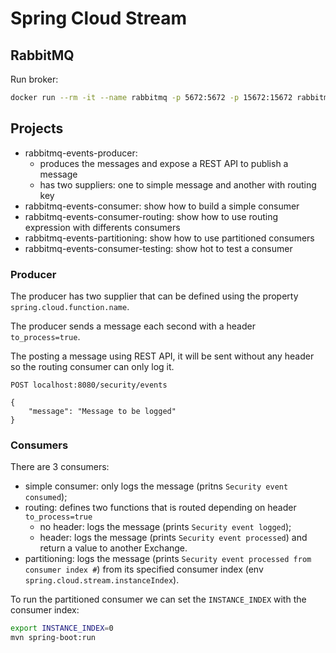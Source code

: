 # Spring Cloud Stream

## RabbitMQ

Run broker:

```sh
docker run --rm -it --name rabbitmq -p 5672:5672 -p 15672:15672 rabbitmq:management
```

## Projects

- rabbitmq-events-producer:
  - produces the messages and expose a REST API to publish a message
  - has two suppliers: one to simple message and another with routing key
- rabbitmq-events-consumer: show how to build a simple consumer
- rabbitmq-events-consumer-routing: show how to use routing expression with differents consumers
- rabbitmq-events-partitioning: show how to use partitioned consumers
- rabbitmq-events-consumer-testing: show hot to test a consumer

### Producer

The producer has two supplier that can be defined using the property `spring.cloud.function.name`.

The producer sends a message each second with a header `to_process=true`.

The posting a message using REST API, it will be sent without any header so the routing consumer can only log it.

```
POST localhost:8080/security/events

{
	"message": "Message to be logged"
}
```

### Consumers

There are 3 consumers:

- simple consumer: only logs the message (pritns `Security event consumed`);
- routing: defines two functions that is routed depending on header `to_process=true`
  - no header: logs the message (prints `Security event logged`);
  - header: logs the message (prints `Security event processed`) and return a value to another Exchange.
- partitioning: logs the message (prints `Security event processed from consumer index #`) from its specified consumer index (env `spring.cloud.stream.instanceIndex`).

To run the partitioned consumer we can set the `INSTANCE_INDEX` with the consumer index:

```sh
export INSTANCE_INDEX=0
mvn spring-boot:run
```
